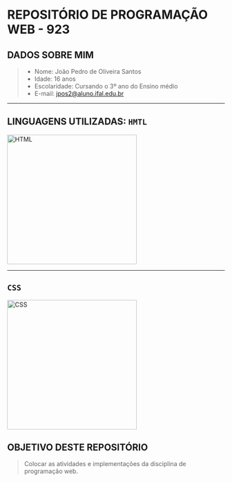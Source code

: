 # REPOSITÓRIO DE PROGRAMAÇÃO WEB - 923


## DADOS SOBRE MIM

> - Nome: João Pedro de Oliveira Santos <br/>
> - Idade: 16 anos <br/>
> - Escolaridade: Cursando o 3º ano do Ensino médio<br/>
> - E-mail: jpos2@aluno.ifal.edu.br<br/>
<hr>

## LINGUAGENS UTILIZADAS: `HMTL`
<img src="https://upload.wikimedia.org/wikipedia/commons/thumb/6/61/HTML5_logo_and_wordmark.svg/640px-HTML5_logo_and_wordmark.svg.png" alt="HTML" width=300>
<hr>

## `CSS`
<img src="https://icones.pro/wp-content/uploads/2022/08/css3.png" alt="CSS" width=300>

## OBJETIVO DESTE REPOSITÓRIO 
> Colocar as atividades e implementações da disciplina de programação web.
